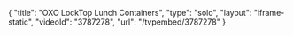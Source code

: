 {
    "title": "OXO LockTop Lunch Containers",
    "type": "solo",
    "layout": "iframe-static",
    "videoId": "3787278",
    "url": "\/tvpembed\/3787278"
}